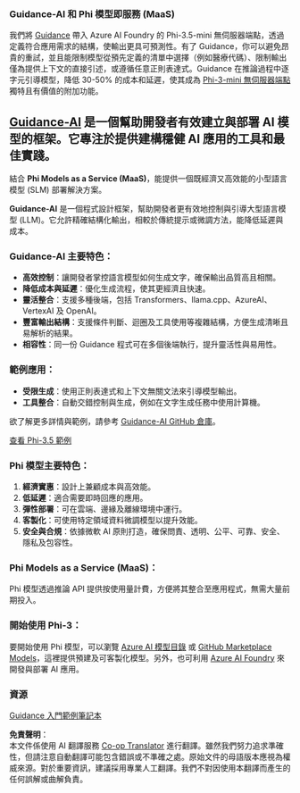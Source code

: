 <!--
CO_OP_TRANSLATOR_METADATA:
{
  "original_hash": "bd049872f37c3079c87d4fe17109cea0",
  "translation_date": "2025-05-08T06:15:16+00:00",
  "source_file": "md/01.Introduction/01/01.Guidance.md",
  "language_code": "tw"
}
-->
### Guidance-AI 和 Phi 模型即服務 (MaaS)
我們將 [Guidance](https://github.com/guidance-ai/guidance) 帶入 Azure AI Foundry 的 Phi-3.5-mini 無伺服器端點，透過定義符合應用需求的結構，使輸出更具可預測性。有了 Guidance，你可以避免昂貴的重試，並且能限制模型從預先定義的清單中選擇（例如醫療代碼）、限制輸出僅為提供上下文的直接引述，或遵循任意正則表達式。Guidance 在推論過程中逐字元引導模型，降低 30-50% 的成本和延遲，使其成為 [Phi-3-mini 無伺服器端點](https://aka.ms/try-phi3.5mini) 獨特且有價值的附加功能。

## [**Guidance-AI**](https://github.com/guidance-ai/guidance) 是一個幫助開發者有效建立與部署 AI 模型的框架。它專注於提供建構穩健 AI 應用的工具和最佳實踐。

結合 **Phi Models as a Service (MaaS)**，能提供一個既經濟又高效能的小型語言模型 (SLM) 部署解決方案。

**Guidance-AI** 是一個程式設計框架，幫助開發者更有效地控制與引導大型語言模型 (LLM)。它允許精確結構化輸出，相較於傳統提示或微調方法，能降低延遲與成本。

### Guidance-AI 主要特色：
- **高效控制**：讓開發者掌控語言模型如何生成文字，確保輸出品質高且相關。
- **降低成本與延遲**：優化生成流程，使其更經濟且快速。
- **靈活整合**：支援多種後端，包括 Transformers、llama.cpp、AzureAI、VertexAI 及 OpenAI。
- **豐富輸出結構**：支援條件判斷、迴圈及工具使用等複雜結構，方便生成清晰且易解析的結果。
- **相容性**：同一份 Guidance 程式可在多個後端執行，提升靈活性與易用性。

### 範例應用：
- **受限生成**：使用正則表達式和上下文無關文法來引導模型輸出。
- **工具整合**：自動交錯控制與生成，例如在文字生成任務中使用計算機。

欲了解更多詳情與範例，請參考 [Guidance-AI GitHub 倉庫](https://github.com/guidance-ai/guidance)。

[查看 Phi-3.5 範例](../../../../../code/01.Introduce/guidance.ipynb)

### Phi 模型主要特色：
1. **經濟實惠**：設計上兼顧成本與高效能。
2. **低延遲**：適合需要即時回應的應用。
3. **彈性部署**：可在雲端、邊緣及離線環境中運行。
4. **客製化**：可使用特定領域資料微調模型以提升效能。
5. **安全與合規**：依據微軟 AI 原則打造，確保問責、透明、公平、可靠、安全、隱私及包容性。

### Phi Models as a Service (MaaS)：
Phi 模型透過推論 API 提供按使用量計費，方便將其整合至應用程式，無需大量前期投入。

### 開始使用 Phi-3：
要開始使用 Phi 模型，可以瀏覽 [Azure AI 模型目錄](https://ai.azure.com/explore/models) 或 [GitHub Marketplace Models](https://github.com/marketplace/models)，這裡提供預建及可客製化模型。另外，也可利用 [Azure AI Foundry](https://ai.azure.com) 來開發與部署 AI 應用。

### 資源
[Guidance 入門範例筆記本](../../../../../code/01.Introduce/guidance.ipynb)

**免責聲明**：  
本文件係使用 AI 翻譯服務 [Co-op Translator](https://github.com/Azure/co-op-translator) 進行翻譯。雖然我們努力追求準確性，但請注意自動翻譯可能包含錯誤或不準確之處。原始文件的母語版本應視為權威來源。對於重要資訊，建議採用專業人工翻譯。我們不對因使用本翻譯而產生的任何誤解或曲解負責。